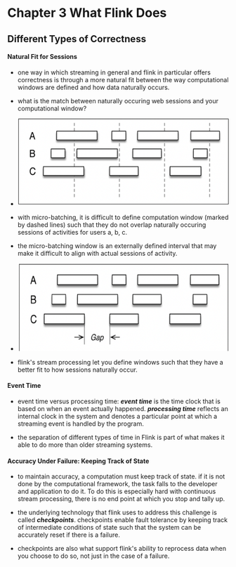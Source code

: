 
# Chapter 3 What Flink Does

## Different Types of Correctness

#### Natural Fit for Sessions

- one way in which streaming in general and flink in particular offers correctness is through a more natural fit between the way computational windows are defined and how data naturally occurs.

- what is the match between naturally occuring web sessions and your computational window?

- <img src = "pics/web_sessions.png" width = '500' height = '200' />

- with micro-batching, it is difficult to define computation window (marked by dashed lines) such that they do not overlap naturally occuring sessions of activities for users a, b, c.

- the micro-batching window is an externally defined interval that may make it difficult to align with actual sessions of activity.

- <img src = "pics/flink_window.png" width = '500' height = '200' />

- flink's stream processing let you define windows such that they have a better fit to how sessions naturally occur.

#### Event Time

- event time versus processing time: **_event time_** is the time clock that is based on when an event actually happened. **_processing time_** reflects an internal clock in the system and denotes a particular point at which a streaming event is handled by the program.

- the separation of different types of time in Flink is part of what makes it able to do more than older streaming systems.

#### Accuracy Under Failure: Keeping Track of State

- to maintain accuracy, a computation must keep track of state. if it is not done by the computational framework, the task falls to the developer and application to do it. To do this is especially hard with continuous stream processing, there is no end point at which you stop and tally up.

- the underlying technology that flink uses to address this challenge is called **_checkpoints_**. checkpoints enable fault tolerance by keeping track of intermediate conditions of state such that the system can be accurately reset if there is a failure.

- checkpoints are also what support flink's ability to reprocess data when you choose to do so, not just in the case of a failure.